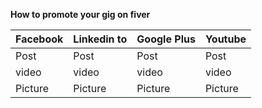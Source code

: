**How to promote your gig on fiver**
<table>
    <thead>
      <tr>
        <th>Facebook</th>
        <th>Linkedin to</th>
        <th>Google Plus</th>
        <th>Youtube</th>
      </tr>
    </thead>
    <tbody>
        <tr>
            <td>Post</td>
            <td>Post</td>
            <td>Post</td>
            <td>Post</td>          
        </tr>
        <tr>
            <td>video</td>
            <td>video</td>
            <td>video</td>
            <td>video</td>
       </tr>
        <tr>
            <td>Picture</td>  
            <td>Picture</td>          
            <td>Picture</td>          
            <td>Picture</td>          
       </tr>
    </tbody>
  </table>
